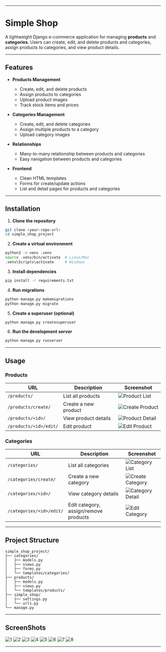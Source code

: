 
---

# Simple Shop

A lightweight Django e-commerce application for managing **products** and **categories**. Users can create, edit, and delete products and categories, assign products to categories, and view product details.

---

## Features

* **Products Management**

  * Create, edit, and delete products
  * Assign products to categories
  * Upload product images
  * Track stock items and prices

* **Categories Management**

  * Create, edit, and delete categories
  * Assign multiple products to a category
  * Upload category images

* **Relationships**

  * Many-to-many relationship between products and categories
  * Easy navigation between products and categories

* **Frontend**

  * Clean HTML templates
  * Forms for create/update actions
  * List and detail pages for products and categories

---

## Installation

1. **Clone the repository**

```bash
git clone <your-repo-url>
cd simple_shop_project
```

2. **Create a virtual environment**

```bash
python3 -m venv .venv
source .venv/bin/activate  # Linux/Mac
.venv\Scripts\activate     # Windows
```

3. **Install dependencies**

```bash
pip install -r requirements.txt
```

4. **Run migrations**

```bash
python manage.py makemigrations
python manage.py migrate
```

5. **Create a superuser (optional)**

```bash
python manage.py createsuperuser
```

6. **Run the development server**

```bash
python manage.py runserver
```

---

## Usage

### Products

| URL                    | Description          | Screenshot                                        |
| ---------------------- | -------------------- | ------------------------------------------------- |
| `/products/`           | List all products    | ![Product List](docs/images/products_list.png)    |
| `/products/create/`    | Create a new product | ![Create Product](docs/images/product_create.png) |
| `/products/<id>/`      | View product details | ![Product Detail](docs/images/product_detail.png) |
| `/products/<id>/edit/` | Edit product         | ![Edit Product](docs/images/product_edit.png)     |

### Categories

| URL                      | Description                           | Screenshot                                          |
| ------------------------ | ------------------------------------- | --------------------------------------------------- |
| `/categories/`           | List all categories                   | ![Category List](docs/images/categories_list.png)   |
| `/categories/create/`    | Create a new category                 | ![Create Category](docs/images/category_create.png) |
| `/categories/<id>/`      | View category details                 | ![Category Detail](docs/images/category_detail.png) |
| `/categories/<id>/edit/` | Edit category, assign/remove products | ![Edit Category](docs/images/category_edit.png)     |

---

## Project Structure

```
simple_shop_project/
├── categories/
│   ├── models.py
│   ├── views.py
│   ├── forms.py
│   └── templates/categories/
├── products/
│   ├── models.py
│   ├── views.py
│   └── templates/products/
├── simple_shop/
│   ├── settings.py
│   └── urls.py
└── manage.py
```

---
## ScreenShots

![1](docs/images/1.png)
![2](docs/images/2.png)
![3](docs/images/3.png)
![4](docs/images/4.png)
![5](docs/images/5.png)
![6](docs/images/6.png)
![7](docs/images/7.png)
![8](docs/images/8.png)

---

